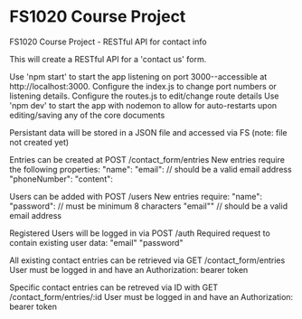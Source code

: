 # FS1020 Course Project

FS1020 Course Project - RESTful API for contact info

This will create a RESTful API for a 'contact us' form.

Use 'npm start' to start the app listening on port 3000--accessible at http://localhost:3000.
    Configure the index.js to change port numbers or listening details.
    Configure the routes.js to edit/change route details
Use 'npm dev' to start the app with nodemon to allow for auto-restarts upon editing/saving any of the core documents

Persistant data will be stored in a JSON file and accessed via FS (note: file not created yet)

Entries can be created at POST /contact_form/entries
    New entries require the following properties:
    "name": 
    "email": // should be a valid email address
    "phoneNumber": 
    "content":

Users can be added with POST /users
    New entries require:
    "name": 
    "password":  // must be minimum 8 characters
    "email"" // should be a valid email address

Registered Users will be logged in via POST /auth
    Required request to contain existing user data:
    "email"
    "password"

All existing contact entries can be retrieved via GET /contact_form/entries 
    User must be logged in and have an Authorization: bearer token

Specific contact entries can be retreved via ID with GET /contact_form/entries/:id
    User must be logged in and have an Authorization: bearer token
    




